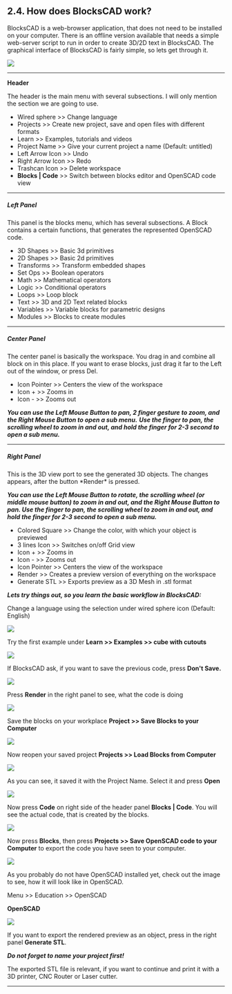 ## 2.4. How does BlocksCAD work?

BlocksCAD is a web-browser application, that does not need to be installed on your computer. There is an offline version available that needs a simple web-server script to run in order to create 3D/2D text in BlocksCAD. The graphical interface of BlocksCAD is fairly simple, so lets get through it.

![](files/1_Introduction_1.png)

---

**Header**

The header is the main menu with several subsections. I will only mention the section we are going to use.

* Wired sphere >> Change language
* Projects >> Create new project, save and open files with different formats
* Learn >> Examples, tutorials and videos
* Project Name >> Give your current project a name (Default: untitled)
* Left Arrow Icon >> Undo
* Right Arrow Icon >> Redo
* Trashcan Icon >> Delete workspace
* **Blocks | Code** >> Switch between blocks editor and OpenSCAD code view

---

##### **Left Panel**

This panel is the blocks menu, which has several subsections. A Block contains a certain functions, that generates the represented OpenSCAD code.

* 3D Shapes >> Basic 3d primitives
* 2D Shapes >> Basic 2d primitives
* Transforms >> Transform embedded shapes
* Set Ops >> Boolean operators
* Math >> Mathematical operators
* Logic >> Conditional operators
* Loops >> Loop block
* Text >> 3D and 2D Text related blocks
* Variables >> Variable blocks for parametric designs
* Modules >> Blocks to create modules

---

##### **Center Panel**

The center panel is basically the workspace. You drag in and combine all block on in this place. If you want to erase blocks, just drag it far to the Left out of the window, or press Del.

* Icon Pointer >> Centers the view of the workspace
* Icon + >> Zooms in
* Icon - >> Zooms out

***You can use the Left Mouse Button to pan, 2 finger gesture to zoom, and the Right Mouse Button to open a sub menu.** **Use the finger to pan, the scrolling wheel to zoom in and out, and hold the finger for 2-3 second to open a sub menu.***

---

##### **Right Panel**

This is the 3D view port to see the generated 3D objects. The changes appears, after the button \*Render\* is pressed.

***You can use the Left Mouse Button to rotate, the scrolling wheel (or middle mouse button) to zoom in and out, and the Right Mouse Button to pan. Use the finger to pan, the scrolling wheel to zoom in and out, and hold the finger for 2-3 second to open a sub menu.***

* Colored Square >> Change the color, with which your object is previewed
* 3 lines Icon >> Switches on/off Grid view
* Icon + >> Zooms in
* Icon - >> Zooms out
* Icon Pointer >> Centers the view of the workspace
* Render >> Creates a preview version of everything on the workspace
* Generate STL >> Exports preview as a 3D Mesh in .stl format

***Lets try things out, so you learn the basic workflow in BlocksCAD:***

Change a language using the selection under wired sphere icon (Default: English)

![](files/1_Introduction_2.png)

Try the first example under **Learn >> Examples >> cube with cutouts**

![](files/1_Introduction_3.png)

If BlocksCAD ask, if you want to save the previous code, press **Don't Save.**

![](files/1_Introduction_4.png)

Press **Render** in the right panel to see, what the code is doing

![](files/1_Introduction_5.png)

Save the blocks on your workplace **Project >> Save Blocks to your Computer**

![](files/1_Introduction_6.png)

Now reopen your saved project **Projects >> Load Blocks from Computer**

![](files/1_Introduction_7.png)

As you can see, it saved it with the Project Name. Select it and press **Open**

![](files/1_Introduction_8.png)

Now press **Code** on right side of the header panel **Blocks | Code**. You will see the actual code, that is created by the blocks.

![](files/1_Introduction_9.png)

Now press **Blocks**, then press **Projects >> Save OpenSCAD code to your Computer** to export the code you have seen to your computer.

![](files/1_Introduction_10.png)

As you probably do not have OpenSCAD installed yet, check out the image to see, how it will look like in OpenSCAD.

Menu >> Education >> OpenSCAD

**OpenSCAD**

![](files/1_Introduction_11.png)

If you want to export the rendered preview as an object, press in the right panel **Generate STL**.

***Do not forget to name your project first!***

The exported STL file is relevant, if you want to continue and print it with a 3D printer, CNC Router or Laser cutter.

---